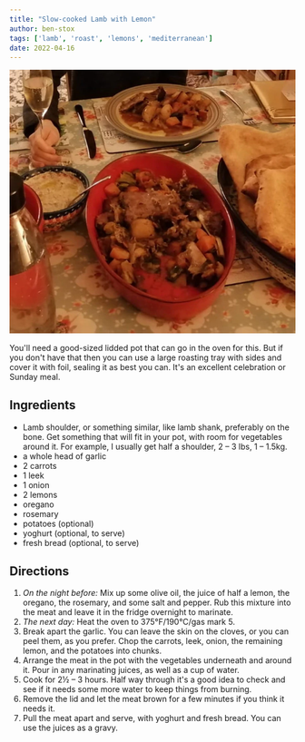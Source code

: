 ```yaml
---
title: "Slow-cooked Lamb with Lemon"
author: ben-stox
tags: ['lamb', 'roast', 'lemons', 'mediterranean']
date: 2022-04-16
---
```


![Slow-cooked Lamb with Lemon](/static/pix/slow-cooked-lamb-with-lemon.webp)

You'll need a good-sized lidded pot that can go in the oven for this. But if you don't have that then you can use a large roasting tray with sides and cover it with foil, sealing it as best you can. It's an excellent celebration or Sunday meal.

## Ingredients

- Lamb shoulder, or something similar, like lamb shank, preferably on the bone. Get something that will fit in your pot, with room for vegetables around it. For example, I usually get half a shoulder, 2 – 3 lbs, 1 – 1.5kg.
- a whole head of garlic
- 2 carrots
- 1 leek
- 1 onion
- 2 lemons
- oregano
- rosemary
- potatoes (optional)
- yoghurt (optional, to serve)
- fresh bread (optional, to serve)

## Directions

1. _On the night before:_ Mix up some olive oil, the juice of half a lemon, the oregano, the rosemary, and some salt and pepper. Rub this mixture into the meat and leave it in the fridge overnight to marinate.
2. _The next day:_ Heat the oven to 375°F/190°C/gas mark 5.
3. Break apart the garlic. You can leave the skin on the cloves, or you can peel them, as you prefer. Chop the carrots, leek, onion, the remaining lemon, and the potatoes into chunks.
4. Arrange the meat in the pot with the vegetables underneath and around it. Pour in any marinating juices, as well as a cup of water.
5. Cook for 2½ – 3 hours. Half way through it's a good idea to check and see if it needs some more water to keep things from burning.
6. Remove the lid and let the meat brown for a few minutes if you think it needs it.
7. Pull the meat apart and serve, with yoghurt and fresh bread. You can use the juices as a gravy.
